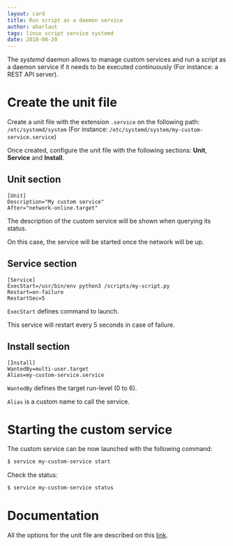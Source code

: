 ```yaml
---
layout: card
title: Run script as a daemon service
author: aharlaut
tags: linux script service systemd
date: 2018-08-20
---
```


The *systemd* daemon allows to manage custom services and run a script as a daemon service if it needs to be executed continuously (For instance: a REST API server).

# Create the unit file

Create a unit file with the extension `.service` on the following path: `/etc/systemd/system` (For instance: `/etc/systemd/system/my-custom-service.service`)

Once created, configure the unit file with the following sections: **Unit**, **Service** and **Install**.

## Unit section

```
[Unit]
Description="My custom service"
After="network-online.target"
```

The description of the custom service will be shown when querying its status.

On this case, the service will be started once the network will be up.

## Service section


```
[Service]
ExecStart=/usr/bin/env python3 /scripts/my-script.py
Restart=on-failure
RestartSec=5
```

`ExecStart` defines command to launch.

This service will restart every 5 seconds in case of failure.

## Install section

```
[Install]
WantedBy=multi-user.target
Alias=my-custom-service.service
```

`WantedBy` defines the target run-level (0 to 6).

`Alias` is a custom name to call the service.


# Starting the custom service

The custom service can be now launched with the following command:

```bash
$ service my-custom-service start
```

Check the status:

```bash
$ service my-custom-service status
```

# Documentation

All the options for the unit file are described on this [link](https://access.redhat.com/documentation/en-us/red_hat_enterprise_linux/7/html/system_administrators_guide/sect-Managing_Services_with_systemd-Unit_Files#tabl-Managing_Services_with_systemd-Service_Sec_Options).

